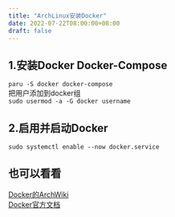```yaml
---
title: "ArchLinux安装Docker"
date: 2022-07-22T08:00:00+08:00
draft: false
---
```


## 1.安装Docker Docker-Compose

`paru -S docker docker-compose`  
把用户添加到docker组  
`sudo usermod -a -G docker username`

## 2.启用并启动Docker

`sudo systemctl enable --now docker.service`

## 也可以看看

[Docker的ArchWiki](https://wiki.archlinux.org/title/Docker)  
[Docker官方文档](https://docs.docker.com/)